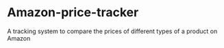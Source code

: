 # Amazon-price-tracker
 A tracking system to compare the prices of different types of a product on Amazon
